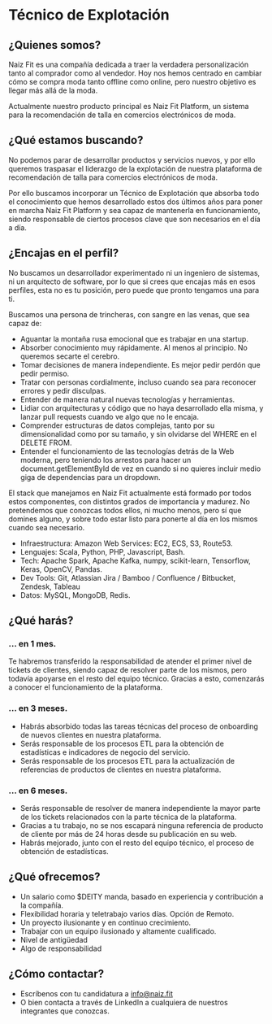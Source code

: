 # Técnico de Explotación

## ¿Quienes somos?

Naiz Fit es una compañía dedicada a traer la verdadera personalización tanto al comprador como al vendedor. Hoy nos hemos centrado en  cambiar cómo se compra moda tanto offline como online, pero nuestro objetivo es llegar más allá de la moda.

Actualmente nuestro producto principal es Naiz Fit Platform, un sistema para la recomendación de talla en comercios electrónicos de moda.

## ¿Qué estamos buscando?

No podemos parar de desarrollar productos y servicios nuevos, y por ello queremos traspasar el liderazgo de la explotación de nuestra plataforma de recomendación de talla para comercios electrónicos de moda. 

Por ello buscamos incorporar un Técnico de Explotación que absorba todo el conocimiento que hemos desarrollado estos dos últimos años para poner en marcha Naiz Fit Platform y sea capaz de mantenerla en funcionamiento, siendo responsable de ciertos procesos clave que son necesarios en el día a día. 

## ¿Encajas en el perfil?

No buscamos un desarrollador experimentado ni un ingeniero de sistemas, ni un arquitecto de software, por lo que si crees que encajas más en esos perfiles, esta no es tu posición, pero puede que pronto tengamos una para ti.

Buscamos una persona de trincheras, con sangre en las venas, que sea capaz de:

- Aguantar la montaña rusa emocional que es trabajar en una startup.
- Absorber conocimiento muy rápidamente. Al menos al principio. No queremos secarte el cerebro.
- Tomar decisiones de manera independiente. Es mejor pedir perdón que pedir permiso.
- Tratar con personas cordialmente, incluso cuando sea para reconocer errores  y pedir disculpas.
- Entender de manera natural nuevas tecnologías y herramientas. 
- Lidiar con arquitecturas y código que no haya desarrollado ella misma, y lanzar pull requests cuando ve algo que no le encaja.
- Comprender estructuras de datos complejas, tanto por su dimensionalidad como por su tamaño, y sin olvidarse del WHERE en el DELETE FROM.
- Entender el funcionamiento de las tecnologías detrás de la Web moderna, pero teniendo los arrestos para hacer un document.getElementById de vez en cuando si no quieres incluir medio giga de dependencias para un dropdown.


El stack que manejamos en Naiz Fit actualmente está formado por todos estos componentes, con distintos grados de importancia y madurez. No pretendemos que conozcas todos ellos, ni mucho menos, pero sí que domines alguno, y sobre todo estar listo para ponerte al día en los mismos cuando sea necesario.

- Infraestructura: Amazon Web Services: EC2, ECS, S3, Route53.
- Lenguajes: Scala, Python, PHP, Javascript, Bash.
- Tech: Apache Spark, Apache Kafka, numpy, scikit-learn, Tensorflow, Keras,  OpenCV, Pandas.
- Dev Tools: Git, Atlassian Jira / Bamboo / Confluence / Bitbucket, Zendesk, Tableau                  
- Datos: MySQL, MongoDB, Redis.
                              

## ¿Qué harás?

### ... en 1 mes.

Te habremos transferido la responsabilidad de atender el primer nivel de tickets de clientes, siendo capaz de resolver parte de los mismos, pero todavía apoyarse en el resto del equipo técnico. Gracias a esto, comenzarás a conocer el funcionamiento de la plataforma.

### ... en 3 meses.

- Habrás absorbido todas las tareas técnicas del proceso de onboarding de nuevos clientes en nuestra plataforma.
- Serás responsable de los procesos ETL para la obtención de estadísticas e indicadores de negocio del servicio. 
- Serás responsable de los procesos ETL para la actualización de referencias de productos de clientes en nuestra plataforma.

### ... en 6 meses.

- Serás responsable de resolver de manera independiente la mayor parte de los tickets relacionados con la parte técnica de la plataforma. 
- Gracias a tu trabajo, no se nos escapará ninguna referencia de producto de cliente por más de 24 horas desde su publicación en su web.
- Habrás mejorado, junto con el resto del equipo técnico, el proceso de obtención de estadísticas.

## ¿Qué ofrecemos?

- Un salario como $DEITY manda, basado en experiencia y contribución a la compañía.
- Flexibilidad horaria y teletrabajo varios días. Opción de Remoto.
- Un proyecto ilusionante y en continuo crecimiento.
- Trabajar con un equipo ilusionado y altamente cualificado.
- Nivel de antigüedad
- Algo de responsabilidad

## ¿Cómo contactar?

- Escríbenos con tu candidatura a info@naiz.fit
- O bien contacta a través de LinkedIn a cualquiera de nuestros integrantes que conozcas.